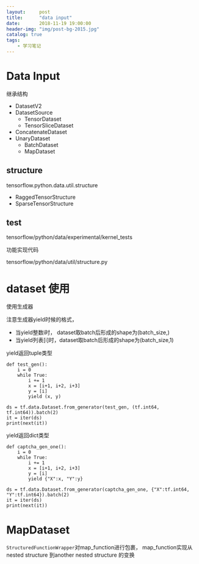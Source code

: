 ```yaml
---
layout:     post
title:      "data input"
date:       2018-11-19 19:00:00
header-img: "img/post-bg-2015.jpg"
catalog: true
tags:
    - 学习笔记
---
```


# Data Input


继承结构
- DatasetV2
- DatasetSource
    - TensorDataset
    - TensorSliceDataset
- ConcatenateDataset
- UnaryDataset
    - BatchDataset
    - MapDataset


## structure 

tensorflow.python.data.util.structure

- RaggedTensorStructure
- SparseTensorStructure

## test

tensorflow/python/data/experimental/kernel_tests

功能实现代码

tensorflow/python/data/util/structure.py


# dataset 使用

使用生成器 

注意生成器yield时候的格式， 
- 当yield整数i时， dataset取batch后形成的shape为(batch_size,)
- 当yield列表[i]时，dataset取batch后形成的shape为(batch_size,1)

yield返回tuple类型
```
def test_gen():
    i = 0 
    while True:
        i += 1
        x = [i+1, i+2, i+3]
        y = [i] 
        yield (x, y)

ds = tf.data.Dataset.from_generator(test_gen, (tf.int64, tf.int64)).batch(2)
it = iter(ds)
print(next(it))
```

yield返回dict类型
```
def captcha_gen_one():
    i = 0 
    while True:
        i += 1
        x = [i+1, i+2, i+3]
        y = [i] 
        yield {"X":x, "Y":y}

ds = tf.data.Dataset.from_generator(captcha_gen_one, {"X":tf.int64, "Y":tf.int64}).batch(2)
it = iter(ds)
print(next(it))
```

# MapDataset
`StructuredFunctionWrapper`对map_function进行包裹， map_function实现从 nested structure 到another nested structure 的变换